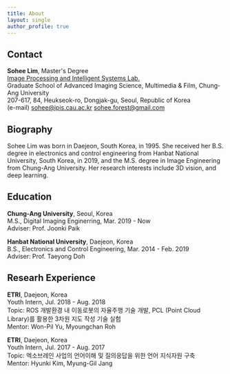 ```yaml
---
title: About
layout: single
author_profile: true
---
```




## Contact

**Sohee Lim**, Master's Degree  
[Image Processing and Intelligent Systems Lab.](http://ipis.cau.ac.kr/)  
Graduate School of Advanced Imaging Science, Multimedia & Film, Chung-Ang University  
207-617, 84, Heukseok-ro, Dongjak-gu, Seoul, Republic of Korea  
(e-mail) <sohee@ipis.cau.ac.kr> <sohee.forest@gmail.com>  

  
  
  
## Biography

Sohee Lim was born in Daejeon, South Korea, in 1995. She received her B.S. degree in electronics and control engineering from Hanbat National University, South Korea, in 2019, and the M.S. degree in Image Engineering from Chung-Ang University. Her research interests include 3D vision, and deep learning.



  
  
  
## Education
**Chung-Ang University**, Seoul, Korea  
M.S., Digital Imaging Enginerring, Mar. 2019 - Now  
Adviser: Prof. Joonki Paik  


**Hanbat National University**, Daejeon, Korea  
B.S., Electronics and Control Engineering, Mar. 2014 - Feb. 2019  
Adviser: Prof. Taeyong Doh


  
  
  
## Researh Experience
**ETRI**, Daejeon, Korea  
Youth Intern, Jul. 2018 - Aug. 2018  
Topic: ROS 개발환경 내 이동로봇의 자율주행 기술 개발, PCL (Point Cloud Library)를 활용한 3차원 지도 작성 기술 실험  
Mentor: Won-Pil Yu, Myoungchan Roh  


**ETRI**, Daejeon, Korea  
Youth Intern, Jul. 2017 - Aug. 2017  
Topic: 엑소브레인 사업의 언어이해 및 질의응답을 위한 언어 지식자원 구축  
Mentor: Hyunki Kim, Myung-Gil Jang  
